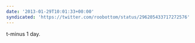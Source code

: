 ```yaml
---
date: '2013-01-29T10:01:33+00:00'
syndicated: 'https://twitter.com/roobottom/status/296205433717272576'
---
```

t-minus 1 day.
